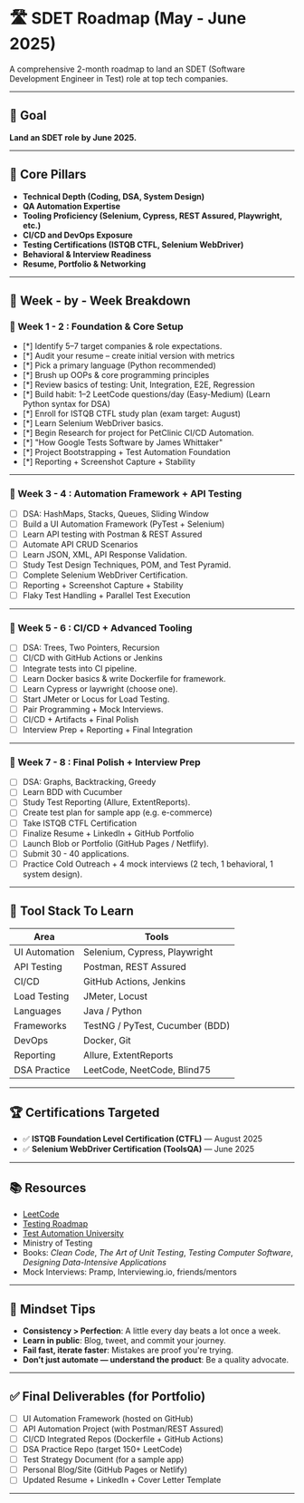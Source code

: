 # 🛣️ SDET Roadmap (May - June 2025)

A comprehensive 2-month roadmap to land an SDET (Software Development Engineer in Test) role at top tech companies.

---

## 🎯 Goal

**Land an SDET role by June 2025.**

---

## 📌 Core Pillars

- **Technical Depth (Coding, DSA, System Design)**
- **QA Automation Expertise**
- **Tooling Proficiency (Selenium, Cypress, REST Assured, Playwright, etc.)**
- **CI/CD and DevOps Exposure**
- **Testing Certifications (ISTQB CTFL, Selenium WebDriver)**
- **Behavioral & Interview Readiness**
- **Resume, Portfolio & Networking**

---

## 📆 Week - by - Week Breakdown

### 📅 Week 1 - 2 : Foundation & Core Setup

- [*] Identify 5–7 target companies & role expectations.
- [*] Audit your resume – create initial version with metrics
- [*] Pick a primary language (Python recommended)
- [*] Brush up OOPs & core programming principles
- [*] Review basics of testing: Unit, Integration, E2E, Regression
- [*] Build habit: 1–2 LeetCode questions/day (Easy-Medium) (Learn Python syntax for DSA)
- [*] Enroll for ISTQB CTFL study plan (exam target: August)
- [*] Learn Selenium WebDriver basics.
- [*] Begin Research for project for PetClinic CI/CD Automation.
- [*] "How Google Tests Software by James Whittaker"
- [*] Project Bootstrapping + Test Automation Foundation
- [*] Reporting + Screenshot Capture + Stability

---

### 📅 Week 3 - 4 : Automation Framework + API Testing

- [ ] DSA: HashMaps, Stacks, Queues, Sliding Window
- [ ] Build a UI Automation Framework (PyTest + Selenium)
- [ ] Learn API testing with Postman & REST Assured
- [ ] Automate API CRUD Scenarios
- [ ] Learn JSON, XML, API Response Validation.
- [ ] Study Test Design Techniques, POM, and Test Pyramid.
- [ ] Complete Selenium WebDriver Certification.
- [ ] Reporting + Screenshot Capture + Stability
- [ ] Flaky Test Handling + Parallel Test Execution

---

### 📅 Week 5 - 6 : CI/CD + Advanced Tooling

- [ ] DSA: Trees, Two Pointers, Recursion
- [ ] CI/CD with GitHub Actions or Jenkins
- [ ] Integrate tests into CI pipeline.
- [ ] Learn Docker basics & write Dockerfile for framework.
- [ ] Learn Cypress or laywright (choose one).
- [ ] Start JMeter or Locus for Load Testing.
- [ ] Pair Programming + Mock Interviews.
- [ ] CI/CD + Artifacts + Final Polish
- [ ] Interview Prep + Reporting + Final Integration

---

### 📅 Week 7 - 8 : Final Polish + Interview Prep

- [ ] DSA: Graphs, Backtracking,  Greedy
- [ ] Learn BDD with Cucumber
- [ ] Study Test Reporting (Allure, ExtentReports).
- [ ] Create test plan for sample app (e.g. e-commerce)
- [ ] Take ISTQB CTFL Certification
- [ ] Finalize Resume + LinkedIn + GitHub Portfolio
- [ ] Launch Blob or Portfolio (GitHub Pages / Netflify).
- [ ] Submit 30 - 40 applications.
- [ ] Practice Cold Outreach + 4 mock interviews (2 tech, 1 behavioral, 1 system design).

---

## 🔧 Tool Stack To Learn

| Area | Tools |
|------|-------|
| UI Automation | Selenium, Cypress, Playwright |
| API Testing | Postman, REST Assured |
| CI/CD | GitHub Actions, Jenkins |
| Load Testing | JMeter, Locust |
| Languages | Java / Python |
| Frameworks | TestNG / PyTest, Cucumber (BDD) |
| DevOps | Docker, Git |
| Reporting | Allure, ExtentReports |
| DSA Practice | LeetCode, NeetCode, Blind75 |

---

## 🏆 Certifications Targeted

- ✅ **ISTQB Foundation Level Certification (CTFL)** — August 2025
- ✅ **Selenium WebDriver Certification (ToolsQA)** — June 2025

---

## 📚 Resources

- [LeetCode](https://leetcode.com/)
- [Testing Roadmap](https://roadmap.sh/qa)
- [Test Automation University](https://testautomationu.applitools.com/)
- Ministry of Testing
- Books: *Clean Code*, *The Art of Unit Testing*, *Testing Computer Software*, *Designing Data-Intensive Applications*
- Mock Interviews: Pramp, Interviewing.io, friends/mentors

---

## 🧠 Mindset Tips

- **Consistency > Perfection**: A little every day beats a lot once a week.
- **Learn in public**: Blog, tweet, and commit your journey.
- **Fail fast, iterate faster**: Mistakes are proof you're trying.
- **Don’t just automate — understand the product**: Be a quality advocate.

---

## ✅ Final Deliverables (for Portfolio)

- [ ] UI Automation Framework (hosted on GitHub)
- [ ] API Automation Project (with Postman/REST Assured)
- [ ] CI/CD Integrated Repos (Dockerfile + GitHub Actions)
- [ ] DSA Practice Repo (target 150+ LeetCode)
- [ ] Test Strategy Document (for a sample app)
- [ ] Personal Blog/Site (GitHub Pages or Netlify)
- [ ] Updated Resume + LinkedIn + Cover Letter Template

---

